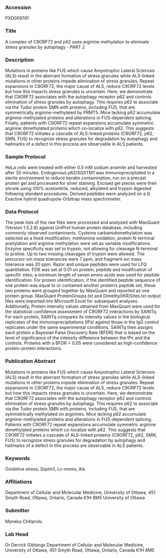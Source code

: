 ### Accession
PXD009741

### Title
A complex of C9ORF72 and p62 uses arginine methylation to eliminate stress granules by autophagy - PART 2

### Description
Mutations in proteins like FUS which cause Amyotrophic Lateral Sclerosis (ALS) result in the aberrant formation of stress granules while ALS-linked mutations in other proteins impede elimination of stress granules. Repeat expansions in C9ORF72, the major cause of ALS, reduce C9ORF72 levels but how this impacts stress granules is uncertain. Here, we demonstrate that C9ORF72 associates with the autophagy receptor p62 and controls elimination of stress granules by autophagy. This requires p62 to associate via the Tudor protein SMN with proteins, including FUS, that are symmetrically arginine-methylated by PRMT5. Mice lacking p62 accumulate arginine-methylated proteins and alterations in FUS-dependent splicing.  Finally, patients with C9ORF72 repeat expansions accumulate symmetric arginine dimethylated proteins which co-localize with p62. This suggests that C9ORF72 initiates a cascade of ALS-linked proteins (C9ORF72, p62, SMN, FUS) to recognize stress granules for degradation by autophagy and hallmarks of a defect in this process are observable in ALS patients.

### Sample Protocol
HeLa cells were treated with either 0.5 mM sodium arsenite and harvested after 30 minutes. Endogenous p62/SQSTM1 was immunoprecipitated in a sterile environment to reduce keratin contamination, run on a precast protein gel and processed for silver staining. Excised gel pieces were then shrunk using 100% acetonitrile, reduced, alkylated and trypsin digested following standard procedures. Derived peptides were analyzed on a Q Exactive hybrid quadrupole-Orbitrap mass spectrometer.

### Data Protocol
The peak lists of the raw files were processed and analyzed with MaxQuant (Version 1.5.2.8) against UniProt human protein database, including commonly observed contaminants. Cysteine carbamidomethylation was selected as a fixed modification; methionine oxidation, protein N-terminal acetylation and arginine methylation were set as variable modifications. Enzyme specificity was set to trypsin, not allowing for cleavage N-terminal to proline. Up to two missing cleavages of trypsin were allowed. The precursor ion mass tolerances were 7 ppm, and fragment ion mass tolerance was 20 ppm. Razor and unique peptides were used for LFQ quantitation. FDR was set at 0.01 on protein, peptide and modification of specific sites; a minimum length of seven amino acids was used for peptide identification. For protein identification, if the identified peptide sequence of one protein was equal to or contained another protein’s peptide set, these two proteins were grouped together by MaxQuant and reported as one protein group. MaxQuant ProteinGroups.txt and Dimethyl(KR)Sites.txt output files were imported into Microsoft Excel for subsequent analyses. Additionally, Protein intensity values obtained from MaxQuant were used for the statistical confidence assessment of C9ORF72 interactions by SAINTq. For each protein, SAINTq compares its intensity values in the biological replicates of the immunoprecipitations (IPs) against those in the IgG control replicates under the same experimental conditions. SAINTq then assigns each protein a Bayesian False Discovery Rate (BFDR) that is based on the level of significance of the intensity difference between the IPs and the controls. Proteins with a BFDR < 0.05 were considered as high-confidence protein-protein interactions.

### Publication Abstract
Mutations in proteins like FUS which cause Amyotrophic Lateral Sclerosis (ALS) result in the aberrant formation of stress granules while ALS-linked mutations in other proteins impede elimination of stress granules. Repeat expansions in C9ORF72, the major cause of ALS, reduce C9ORF72 levels but how this impacts stress granules is uncertain. Here, we demonstrate that C9ORF72 associates with the autophagy receptor p62 and controls elimination of stress granules by autophagy. This requires p62 to associate via the Tudor protein SMN with proteins, including FUS, that are symmetrically methylated on arginines. Mice lacking p62 accumulate arginine-methylated proteins and alterations in FUS-dependent splicing. Patients with C9ORF72 repeat expansions accumulate symmetric arginine dimethylated proteins which co-localize with p62. This suggests that C9ORF72 initiates a cascade of ALS-linked proteins (C9ORF72, p62, SMN, FUS) to recognize stress granules for degradation by autophagy and hallmarks of a defect in this process are observable in ALS patients.

### Keywords
Oxidative stress, Sqstm1, Lc-msms, Als

### Affiliations
Department of Cellular and Molecular Medicine, University of Ottawa, 451 Smyth Road, Ottawa, Ontario, Canada K1H 8M5
University of Ottawa

### Submitter
Maneka Chitiprolu

### Lab Head
Dr Derrick Gibbings
Department of Cellular and Molecular Medicine, University of Ottawa, 451 Smyth Road, Ottawa, Ontario, Canada K1H 8M5


